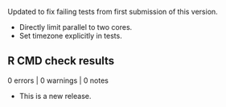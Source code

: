 Updated to fix failing tests from first submission of this version.
- Directly limit parallel to two cores.
- Set timezone explicitly in tests.

## R CMD check results

0 errors | 0 warnings | 0 notes

- This is a new release.
